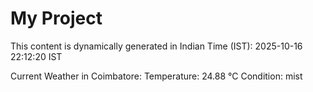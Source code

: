 # My Project

This content is dynamically generated in Indian Time (IST): 2025-10-16 22:12:20 IST


Current Weather in Coimbatore:
Temperature: 24.88 °C
Condition: mist
